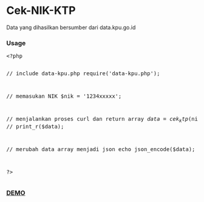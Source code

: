 # Cek-NIK-KTP
Data yang dihasilkan bersumber dari data.kpu.go.id
<h3>Usage</h3>
<pre>&lt;?php

// include data-kpu.php
require('data-kpu.php');

// memasukan NIK 
$nik = '1234xxxxx';
    
// menjalankan proses curl dan return array
$data = cek_ktp($nik);
// print_r($data);
    
// merubah data array menjadi json
echo json_encode($data);
    
?&gt;</pre>

<a href='http://ibacor.com/widget'><h3>DEMO</h3></a>
